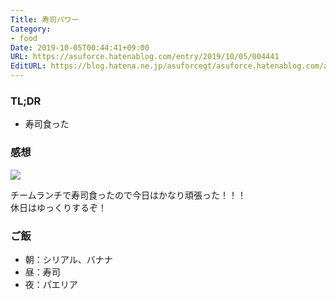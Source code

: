 ```yaml
---
Title: 寿司パワー
Category:
- food
Date: 2019-10-05T00:44:41+09:00
URL: https://asuforce.hatenablog.com/entry/2019/10/05/004441
EditURL: https://blog.hatena.ne.jp/asuforcegt/asuforce.hatenablog.com/atom/entry/26006613444860116
---
```


### TL;DR

- 寿司食った

###  感想

<span itemtype="http://schema.org/Photograph" itemscope="itemscope"><img class="magnifiable" src="https://lh3.googleusercontent.com/-wccEdCTsT54/XZcF91l6q0I/AAAAAAABA8w/WI5w9Gb5RD07A3U8pfQEHO_k_G1PTFxZACE0YBhgL/s1200/IMG_0200.HEIC" itemprop="image"></span>

チームランチで寿司食ったので今日はかなり頑張った！！！  
休日はゆっくりするぞ！

### ご飯

- 朝：シリアル、バナナ
- 昼：寿司
- 夜：パエリア
